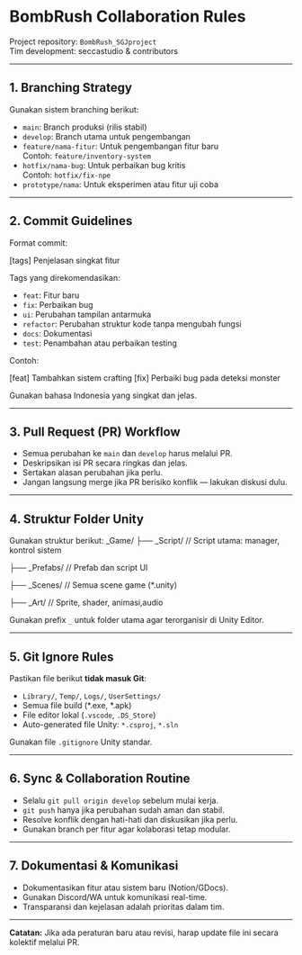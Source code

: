 # BombRush Collaboration Rules

Project repository: `BombRush_SGJproject`  
Tim development: seccastudio & contributors

---

## 1. Branching Strategy

Gunakan sistem branching berikut:

- `main`: Branch produksi (rilis stabil)
- `develop`: Branch utama untuk pengembangan
- `feature/nama-fitur`: Untuk pengembangan fitur baru  
  Contoh: `feature/inventory-system`
- `hotfix/nama-bug`: Untuk perbaikan bug kritis  
  Contoh: `hotfix/fix-npe`
- `prototype/nama`: Untuk eksperimen atau fitur uji coba

---

## 2. Commit Guidelines

Format commit:

[tags] Penjelasan singkat fitur

Tags yang direkomendasikan:

- `feat`: Fitur baru
- `fix`: Perbaikan bug
- `ui`: Perubahan tampilan antarmuka
- `refactor`: Perubahan struktur kode tanpa mengubah fungsi
- `docs`: Dokumentasi
- `test`: Penambahan atau perbaikan testing

Contoh:

[feat] Tambahkan sistem crafting
[fix] Perbaiki bug pada deteksi monster

Gunakan bahasa Indonesia yang singkat dan jelas.

---

## 3. Pull Request (PR) Workflow

- Semua perubahan ke `main` dan `develop` harus melalui PR.
- Deskripsikan isi PR secara ringkas dan jelas.
- Sertakan alasan perubahan jika perlu.
- Jangan langsung merge jika PR berisiko konflik — lakukan diskusi dulu.

---

## 4. Struktur Folder Unity

Gunakan struktur berikut:
_Game/
├── _Script/ // Script utama: manager, kontrol sistem

├── _Prefabs/ // Prefab dan script UI

├── _Scenes/ // Semua scene game (*.unity)

├── _Art/ // Sprite, shader, animasi,audio



Gunakan prefix `_` untuk folder utama agar terorganisir di Unity Editor.

---

## 5. Git Ignore Rules

Pastikan file berikut **tidak masuk Git**:

- `Library/`, `Temp/`, `Logs/`, `UserSettings/`
- Semua file build (*.exe, *.apk)
- File editor lokal (`.vscode`, `.DS_Store`)
- Auto-generated file Unity: `*.csproj`, `*.sln`

Gunakan file `.gitignore` Unity standar.

---

## 6. Sync & Collaboration Routine

- Selalu `git pull origin develop` sebelum mulai kerja.
- `git push` hanya jika perubahan sudah aman dan stabil.
- Resolve konflik dengan hati-hati dan diskusikan jika perlu.
- Gunakan branch per fitur agar kolaborasi tetap modular.

---

## 7. Dokumentasi & Komunikasi

- Dokumentasikan fitur atau sistem baru (Notion/GDocs).
- Gunakan Discord/WA untuk komunikasi real-time.
- Transparansi dan kejelasan adalah prioritas dalam tim.

---

**Catatan:** Jika ada peraturan baru atau revisi, harap update file ini secara kolektif melalui PR.

